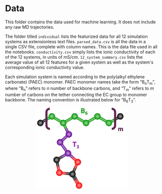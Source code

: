 # Data

This folder contains the data used for machine learning. It does not include any raw MD trajectories.

The folder titled `individual` lists the featurized data for all 12 simulation systems as extensionless text files. `parsed_data.csv` is all the data in a single CSV file, complete with column names. This is the data file used in all the notebooks. `conductivity.csv` simply lists the ionic conductivity of each of the 12 systems, in units of mS/cm. `12_system_summary.csv` lists the average value of all 12 features for a given system as well as the system's corresponding ionic conductivity value.

Each simulation system is named according to the poly(alkyl ethylene carbonate) (PAEC) monomer. PAEC monomer names take the form “B<sub>n</sub>T<sub>m</sub>”, where “B<sub>n</sub>” refers to $n$ number of backbone carbons, and “T<sub>m</sub>” refers to $m$ number of carbons on the tether connecting the EC group to monomer backbone. The naming convention is illustrated below for “B<sub>6</sub>T<sub>3</sub>”.

<p align="center">
  <img src="../thesis_figures/naming.png" alt="Naming convention for B6T3"/ width=300>
</p>